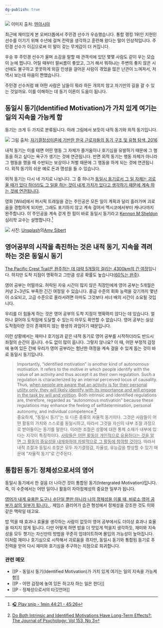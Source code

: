 ```yaml
---
dg-publish: true
---
```


![](https://i.imgur.com/Fm0WYwe.jpg)
이미지 출처: [텐아시아](https://tenasia.hankyung.com/tv-drama/article/2023011045634)

최근에 재미있게 본 오버더톱에서 주민경 선수가 우승했습니다. 통합 랭킹 1위인 지현민 선수를 이기기 위해 수년에 걸쳐 전략을 생각하고 훈련해 왔다는 말이 인상적입니다. 주민경 선수가 이김으로써 이 말이 갖는 무게감이 더 커집니다.

우승 후 주민경 선수가 울며 소감을 말할 때 관객석에 있던 몇몇 사람도 같이 우는 모습이 눈에 띕니다. 어릴 때부터 팔씨름이 좋았고, 그거 해서 뭐하냐는 주변의 좋지 않은 시선에도 불구하고 꿋꿋하게 외길 인생을 걸어온 사람이 겪었을 많은 난관이 느껴져서, 저 역시 보는데 마음이 짠했습니다.

주민경 선수처럼 왜 어떤 사람은 남들이 뭐라 하든 개의치 않고 자기만의 길을 갈 수 있는 것일까요. 이를 이해하는 데 동기 이론이 도움이 됩니다.

## 동일시 동기(Identified Motivation)가 가치 있게 여기는 일의 지속을 가능케 함

동기는 크게 두 가지로 분류됩니다. 아래 그림에서 보듯이 내적 동기와 외적 동기입니다. 

![](https://i.imgur.com/w3NwNc5.png)
그림 출처: [자기결정성이론에 기반한 한국 근로자들의 동기 구조 및 유형 탐색, 2016](https://journal.ksiop.or.kr/index.php/KJIOP/article/download/89/77/150)

내적 동기는 이를 테면 어떤 행동 그 자체가 즐거움이나 호기심을 유발하기 때문에 그 행동을 하고 싶다는 욕구가 생기는 것에 연관됩니다. 반면 외적 동기는 행동 자체가 아니라 그 행동을 했을 때 수반되는 보상이나 처벌 때문에 그 행동을 하게 되는 것에 연관됩니다. 외적 동기의 쉬운 예로 돈과 명성을 들 수 있습니다. 

외적 동기는 다시 네 가지로 나뉩니다. 그 중 하나가 <u>동일시 동기로서 그 일 자체는 괴로울 때가 있다 하더라도 그 일을 하는 것이 내게 가치가 있다고 생각하기 때문에 계속 하는 것에 연관됩니다</u>.

영화 [Wild]에서 퍼시픽 트레일을 걷는 주인공은 모든 일이 계획과 달리 흘러가며 괴로움을 경험하게 되지만, 그래도 포기하지 않고 계속 걸어서 멕시코에서부터 캐나다까지 완주합니다. 이 주인공을 계속 걷게 한 힘이 바로 동일시 동기라고 [Kennon M Sheldon](https://www.basicbooks.com/contributor/kennon-m-sheldon/) 심리학 교수는 설명합니다.[^1]

![](https://i.imgur.com/ebgtJEC.jpg)
사진: [Unsplash](https://unsplash.com/ko/%EC%82%AC%EC%A7%84/sC_PdgMMUP0?utm_source=unsplash&utm_medium=referral&utm_content=creditCopyText)의[Amy Sibert](https://unsplash.com/@amysibert?utm_source=unsplash&utm_medium=referral&utm_content=creditCopyText)

## 영어공부의 시작을 촉진하는 것은 내적 동기, 지속을 격려하는 것은 동일시 동기

[The Pacific Crest Trail은 완주하는 데 대략 5개월이 걸리는 4300km의 긴 여정](https://www.pcta.org/discover-the-trail/thru-hiking-long-distance-hiking/thruhiker-faq/)입니다. 하지만 도착 지점이 명확하고 그만큼 성공 확률도 높습니다([60%는 완주](https://www.smithsonianmag.com/smart-news/amazing-video-thru-hiking-pacific-crest-trail-180950010/#:~:text=The%20Pacific%20Crest%20Trail%20Association,whole%20thing%20more%20than%20once.)).

영어 공부는 어떨까요. 허락된 자유 시간이 많지 않은 직장인에게 영어 공부는 5개월은커녕 2~3년도 부족한 긴긴 여정일 수 있습니다. 중급 수준의 회화 능력을 갖기까지 몇년이 소요되고, 고급 수준으로 올라서려면 아마도 그것보다 서너 배의 시간이 소요될 것입니다.

우리를 더 힘들게 하는 것은 영어 공부의 도착 지점이 명확하지 않다는 데 있습니다. 얼마나 걸어야 도착점에 도달할 수 있는지 아무도 확언할 수 없습니다. 영어 공부는 실상 도착점이란 것이 존재하지 않는 평생의 과업이기 때문입니다.

이런 상황에서는 재미나 호기심과 같은 내적 동기로 영어 공부를 시작하더라도 반드시 좌절의 순간이 옵니다. 수도 없이 많이 옵니다. 그렇지 않나요? 이 때, 어떤 부정적 감정에 놓여 있든 간에 우리가 영어 공부라는 험난한 여정을 계속 걸을 수 있게 돕는 것이 바로 동일시 동기입니다.

>Importantly, “identified motivation” is another kind of autonomous motivation. It refers to the motive in which people identify with the value of an activity and thus accept it as their own regulation. Such a regulation is characterized by an internal perceived locus of causality. Thus, <u>when people are aware that an activity is for their personal utility only, they will likely identify with its importance and will engage in the task by will and volition</u>. Both intrinsic and identified regulations are, therefore, regarded as “autonomous motivation” because these regulations may enhance the feeling of selfdetermination, personal autonomy, and individual competence.[^2]
><br>
>중요하게, "동일시 동기"는 또 다른 종류의 자율적 동기이다. 그것은 사람들이 어떤 활동의 가치와 스스로를 동일시하고, 따라서 그것을 자신의 내부 조절 과정으로 받아들이는 동기를 말한다. 이러한 조절은 상황에 대한 통제 소재가 내부에 있다는 지각이 특징적이다. <u>사람들은 어떤 활동이 개인적으로 유용하다는 것을 알면 그 활동의 중요성을 내재화하여 자발적으로 그 활동에 참여할 것이다</u>. 따라서 내적 조절과 동일시 조절은 모두 자기결정감, 자율성, 유능감을 향상할 수 있기 때문에 "자율적 동기"로 간주된다.

## 통합된 동기: 정체성으로서의 영어 

동일시 동기에서 한 걸음 더 나아간 것이 통합된 동기(Intergrated Motivation)입니다. 즉, 이 수준에서는 어떤 일이나 활동이 자아정체성의 중요한 일부가 됩니다.

<u>영어가 내게 유용한 도구나 수단일 뿐만 아니라 나의 정체성을 이룰 때, 비로소 영어 공부가 삶의 일부가 됩니다. </u>. 제임스 클리어가 습관 형성에서 정체성을 강조한 것도 이와 같은 맥락일 테고요. 

밥 먹을 때 효과나 효율을 생각하는 사람이 없듯이 영어 공부에서도 더이상 효과나 효율을 따지지 않게 됩니다. 다만 어떻게 하면 밥을 더 맛있게 먹을지 생각하듯, 재미와 지속성을 모두 챙기는 자신만의 방법을 꾸준히 업데이트하며 몰입의 가능성이 높아집니다. 이처럼 재미나 호기심으로 시작해서 괴로움을 겪지만, 동일시 동기와 통합된 동기로 추진력을 얻어 다시 재미와 호기심을 추구하는 지점으로 회귀합니다.

### 관련 메모
- [[P - 동일시 동기(Identified Motivation)가 가치 있게 여기는 일의 지속을 가능케 함]]
- [[P - 어떤 감정에 놓여 있든 하고자 하는 일은 한다]]
- [[P - 정체성으로서의 타깃언어]]


[^1]: [🎧 Play snip - 1min 44:21 - 45:26](https://share.snipd.com/snip/3aee0d42-58a0-4107-85db-687de2aee379)
[^2]: [Do Both Intrinsic and Identified Motivations Have Long-Term Effects?: The Journal of Psychology: Vol 153, No 3](https://www.tandfonline.com/doi/full/10.1080/00223980.2018.1516611)
